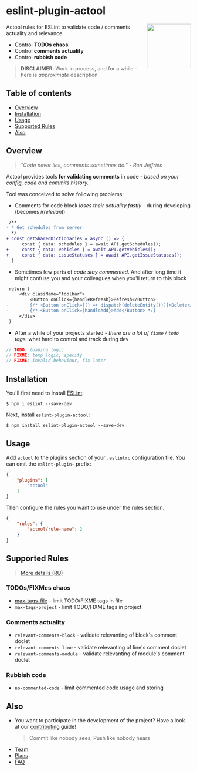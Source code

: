 # eslint-plugin-actool

<!-- TODO: add badges -->

<img src="https://avatars2.githubusercontent.com/u/74495859?s=200&v=4" height="120" align="right">

Actool rules for ESLint to validate code / comments actuality and relevance.

- Control **TODOs chaos**
- Control **comments actuality**
- Control **rubbish code**

<!-- TODO [**Propose or contribute a new rule ➡**](.github/contributing.md) -->
> **DISCLAIMER**: Work in process, and for a while - here is *approximate* description

## Table of contents

<!--ts-->
   * [Overview](#overview)
   * [Installation](#installation)
   * [Usage](#usage)
   * [Supported Rules](#supported-rules)
   * [Also](#also)
<!--te-->

## Overview
> *"Code never lies, comments sometimes do." - Ron Jeffries*

Actool provides tools **for validating comments** in code - *based on your config, code and commits history.*

<!--TODO diff + ts highlighting -->

Tool was conceived to solve following problems:
- Comments for code block *loses their actuality fastly* - during developing (becomes *irrelevant*)
```diff
 /**
- * Get schedules from server
  */
+ const getSharedDictionaries = async () => {
      const { data: schedules } = await API.getSchedules();
+     const { data: vehicles } = await API.getVehicles();
+     const { data: issueStatuses } = await API.getIssueStatuses();
  }
```
- Sometimes few parts of *code stay commented*. And after long time it might confuse you and your colleagues when you'll return to this block
```diff
 return (
     <div className="toolbar">
         <Button onClick={handleRefresh}>Refresh</Button>
-        {/* <Button onClick={() => dispatch(deleteEntity()))}>Delete</Button> */}
-        {/* <Button onClick={handleAdd}>Add</Button> */}
     </div>
 )
```
- After a while of your projects started - *there are a lot of `fixme` / `todo` tags*, what hard to control and track during dev
```ts
// TODO: loading logic
// FIXME: temp logic, specify
// FIXME: invalid behaviour, fix later
```

## Installation

You'll first need to install [ESLint](http://eslint.org):

```
$ npm i eslint --save-dev
```

Next, install `eslint-plugin-actool`:

```
$ npm install eslint-plugin-actool --save-dev
```


## Usage

Add `actool` to the plugins section of your `.eslintrc` configuration file. You can omit the `eslint-plugin-` prefix:

```json
{
    "plugins": [
        "actool"
    ]
}
```


Then configure the rules you want to use under the rules section.

```json
{
    "rules": {
        "actool/rule-name": 2
    }
}
```

## Supported Rules

> [More details (RU)](https://github.com/actool/actool-cli/blob/dev/rules.md)

### TODOs/FIXMes chaos
- [max-tags-file](docs/rules/max-tags-file.md) - limit TODO/FIXME tags in file
- `max-tags-project` - limit TODO/FIXME tags in project
   
### Comments actuality
- `relevant-comments-block` - validate relevanting of block's comment doclet
- `relevant-comments-line` - validate relevanting of line's comment doclet
- `relevant-comments-module` - validate relevanting of module's comment doclet

### Rubbish code
- `no-commented-code` - limit commented code usage and storing

## Also
- You want to participate in the development of the project? Have a look at our [contributing](CONTRIBUTING.md) guide!
   > Commit like nobody sees, Push like nobody hears
- [Team](DEV.md#team)
- [Plans](DEV.md#plans)
- [FAQ](FAQ.md)


